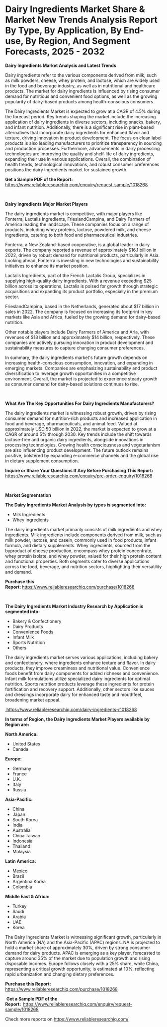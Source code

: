 <p><h1>Dairy Ingredients Market Share & Market New Trends Analysis Report By Type, By Application, By End-use, By Region, And Segment Forecasts, 2025 - 2032</h1></p><p><strong>Dairy Ingredients Market Analysis and Latest Trends</strong></p>
<p><p>Dairy ingredients refer to the various components derived from milk, such as milk powders, cheese, whey protein, and lactose, which are widely used in the food and beverage industry, as well as in nutritional and healthcare products. The market for dairy ingredients is influenced by rising consumer demand for nutritious and convenient food options, as well as the growing popularity of dairy-based products among health-conscious consumers.</p><p>The Dairy Ingredients Market is expected to grow at a CAGR of 4.5% during the forecast period. Key trends shaping the market include the increasing application of dairy ingredients in diverse sectors, including snacks, bakery, and infant nutrition. Additionally, there is a significant rise in plant-based alternatives that incorporate dairy ingredients for enhanced flavor and texture, driving innovation in product development. The focus on clean label products is also leading manufacturers to prioritize transparency in sourcing and production processes. Furthermore, advancements in dairy processing technologies are improving the quality and shelf-life of dairy ingredients, expanding their use in various applications. Overall, the combination of health trends, technological innovations, and robust consumer preferences positions the dairy ingredients market for sustained growth.</p></p>
<p><strong>Get a Sample PDF of the Report:&nbsp;</strong> <a href="https://www.reliableresearchiq.com/enquiry/request-sample/1018268?utm_campaign=2251&utm_medium=2&utm_source=Github&utm_content=ia&utm_term=14022025&utm_id=dairy-ingredients">https://www.reliableresearchiq.com/enquiry/request-sample/1018268</a></p>
<p>&nbsp;</p>
<p><strong>Dairy Ingredients Major Market Players</strong></p>
<p><p>The dairy ingredients market is competitive, with major players like Fonterra, Lactalis Ingredients, FrieslandCampina, and Dairy Farmers of America leading the landscape. These companies focus on a range of products, including whey proteins, lactose, powdered milk, and cheese ingredients, catering to both food and pharmaceutical industries.</p><p>Fonterra, a New Zealand-based cooperative, is a global leader in dairy exports. The company reported a revenue of approximately $16.1 billion in 2022, driven by robust demand for nutritional products, particularly in Asia. Looking ahead, Fonterra is investing in new technologies and sustainability initiatives to enhance its market position.</p><p>Lactalis Ingredients, part of the French Lactalis Group, specializes in supplying high-quality dairy ingredients. With a revenue exceeding $25 billion across its operations, Lactalis is poised for growth through strategic acquisitions and expanding its product portfolio, especially in the premium sector.</p><p>FrieslandCampina, based in the Netherlands, generated about $17 billion in sales in 2022. The company is focused on increasing its footprint in key markets like Asia and Africa, fueled by the growing demand for dairy-based nutrition.</p><p>Other notable players include Dairy Farmers of America and Arla, with revenues of $18 billion and approximately $14 billion, respectively. These companies are actively pursuing innovation in product development and sustainability measures to capture changing consumer preferences.</p><p>In summary, the dairy ingredients market's future growth depends on increasing health-conscious consumption, innovation, and expanding in emerging markets. Companies are emphasizing sustainability and product diversification to leverage growth opportunities in a competitive environment. Overall, the market is projected to experience steady growth as consumer demand for dairy-based solutions continues to rise.</p></p>
<p>&nbsp;</p>
<p><strong>What Are The Key Opportunities For Dairy Ingredients Manufacturers?</strong></p>
<p><p>The dairy ingredients market is witnessing robust growth, driven by rising consumer demand for nutrition-rich products and increased application in food and beverage, pharmaceuticals, and animal feed. Valued at approximately USD 50 billion in 2022, the market is expected to grow at a CAGR of around 5% through 2030. Key trends include the shift towards lactose-free and organic dairy ingredients, alongside innovations in processing technologies. Growing health consciousness and vegetarianism are also influencing product development. The future outlook remains positive, bolstered by expanding e-commerce channels and the global rise in dietary supplement consumption.</p></p>
<p><strong>Inquire or Share Your Questions If Any Before Purchasing This Report:</strong> <a href="https://www.reliableresearchiq.com/enquiry/pre-order-enquiry/1018268?utm_campaign=2251&utm_medium=2&utm_source=Github&utm_content=ia&utm_term=14022025&utm_id=dairy-ingredients">https://www.reliableresearchiq.com/enquiry/pre-order-enquiry/1018268</a></p>
<p>&nbsp;</p>
<p><strong>Market Segmentation</strong></p>
<p><strong>The Dairy Ingredients Market Analysis by types is segmented into:</strong></p>
<p><ul><li>Milk Ingredients</li><li>Whey Ingredients</li></ul></p>
<p><p>The dairy ingredients market primarily consists of milk ingredients and whey ingredients. Milk ingredients include components derived from milk, such as milk powder, lactose, and casein, commonly used in food products, infant formula, and dietary supplements. Whey ingredients, sourced from the byproduct of cheese production, encompass whey protein concentrate, whey protein isolate, and whey powder, valued for their high protein content and functional properties. Both segments cater to diverse applications across the food, beverage, and nutrition sectors, highlighting their versatility and demand.</p></p>
<p><strong>Purchase this Report:&nbsp;</strong><a href="https://www.reliableresearchiq.com/purchase/1018268?utm_campaign=2251&utm_medium=2&utm_source=Github&utm_content=ia&utm_term=14022025&utm_id=dairy-ingredients">https://www.reliableresearchiq.com/purchase/1018268</a></p>
<p>&nbsp;</p>
<p><strong>The Dairy Ingredients Market Industry Research by Application is segmented into:</strong></p>
<p><ul><li>Bakery & Confectionery</li><li>Dairy Products</li><li>Convenience Foods</li><li>Infant Milk</li><li>Sports Nutrition</li><li>Others</li></ul></p>
<p><p>The dairy ingredients market serves various applications, including bakery and confectionery, where ingredients enhance texture and flavor. In dairy products, they improve creaminess and nutritional value. Convenience foods benefit from dairy components for added richness and convenience. Infant milk formulations utilize specialized dairy ingredients for optimal nutrition. Sports nutrition products leverage these ingredients for protein fortification and recovery support. Additionally, other sectors like sauces and dressings incorporate dairy for enhanced taste and mouthfeel, broadening market appeal.</p></p>
<p><a href="https://www.reliableresearchiq.com/dairy-ingredients-r1018268?utm_campaign=2251&utm_medium=2&utm_source=Github&utm_content=ia&utm_term=14022025&utm_id=dairy-ingredients">&nbsp;https://www.reliableresearchiq.com/dairy-ingredients-r1018268</a></p>
<p><strong>In terms of Region, the Dairy Ingredients Market Players available by Region are:</strong></p>
<p>
    <p> <strong> North America: </strong>
        <ul>
            <li>United States</li>
            <li>Canada</li>
        </ul>
        </p> 
    <p> <strong> Europe: </strong>
        <ul>
            <li>Germany</li>
            <li>France</li>
            <li>U.K.</li>
            <li>Italy</li>
            <li>Russia</li>
        </ul>
        </p> 
    <p> <strong> Asia-Pacific: </strong>
        <ul>
            <li>China</li>
            <li>Japan</li>
            <li>South Korea</li>
            <li>India</li>
            <li>Australia</li>
            <li>China Taiwan</li>
            <li>Indonesia</li>
            <li>Thailand</li>
            <li>Malaysia</li>
        </ul>
        </p> 
    <p> <strong> Latin America: </strong>
        <ul>
            <li>Mexico</li>
            <li>Brazil</li>
            <li>Argentina Korea</li>
            <li>Colombia</li>
        </ul>
        </p> 
    <p> <strong> Middle East & Africa: </strong>
        <ul>
            <li>Turkey</li>
            <li>Saudi</li>
            <li>Arabia</li>
            <li>UAE</li>
            <li>Korea</li>
        </ul>
    </p>
    </p>
<p><p>The Dairy Ingredients Market is witnessing significant growth, particularly in North America (NA) and the Asia-Pacific (APAC) regions. NA is projected to hold a market share of approximately 30%, driven by strong consumer demand for dairy products. APAC is emerging as a key player, forecasted to capture around 35% of the market due to population growth and rising disposable incomes. Europe follows closely with a 25% share, while China, representing a critical growth opportunity, is estimated at 10%, reflecting rapid urbanization and changing dietary preferences.</p></p>
<p><strong>Purchase this Report: </strong><a href="https://www.reliableresearchiq.com/purchase/1018268?utm_campaign=2251&utm_medium=2&utm_source=Github&utm_content=ia&utm_term=14022025&utm_id=dairy-ingredients">https://www.reliableresearchiq.com/purchase/1018268</a></p>
<p>&nbsp;<strong>Get a Sample PDF of the Report:&nbsp;&nbsp;</strong><a href="https://www.reliableresearchiq.com/enquiry/request-sample/1018268?utm_campaign=2251&utm_medium=2&utm_source=Github&utm_content=ia&utm_term=14022025&utm_id=dairy-ingredients">https://www.reliableresearchiq.com/enquiry/request-sample/1018268</a></p>
<p><strong></strong></p>
<p>Check more reports on <a href="https://www.reliableresearchiq.com/?utm_campaign=2251&utm_medium=2&utm_source=Github&utm_content=ia&utm_term=14022025&utm_id=dairy-ingredients">https://www.reliableresearchiq.com/</a></p>